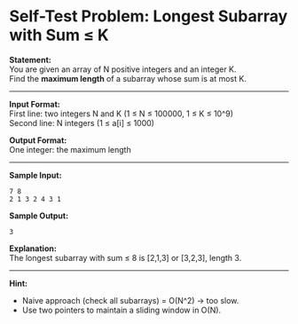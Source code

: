 # Self-Test Problem: Longest Subarray with Sum ≤ K

**Statement:**  
You are given an array of N positive integers and an integer K.  
Find the **maximum length** of a subarray whose sum is at most K.

---

**Input Format:**  
First line: two integers N and K (1 ≤ N ≤ 100000, 1 ≤ K ≤ 10^9)  
Second line: N integers (1 ≤ a[i] ≤ 1000)

**Output Format:**  
One integer: the maximum length

---

**Sample Input:**
```
7 8
2 1 3 2 4 3 1
```

**Sample Output:**
```
3
```

**Explanation:**  
The longest subarray with sum ≤ 8 is [2,1,3] or [3,2,3], length 3.

---

**Hint:**  
- Naive approach (check all subarrays) = O(N^2) → too slow.  
- Use two pointers to maintain a sliding window in O(N).
